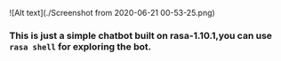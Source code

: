 ![Alt text](./Screenshot from 2020-06-21 00-53-25.png)

### This is just a simple chatbot built on rasa-1.10.1,you can use `rasa shell` for exploring the bot.